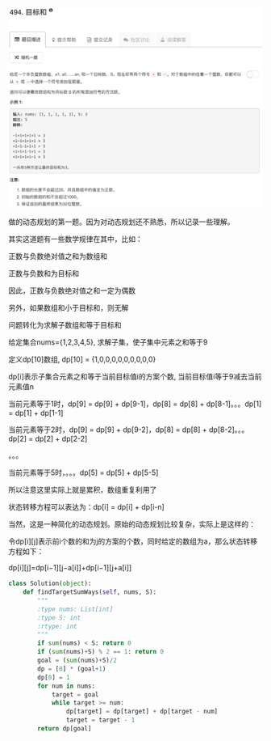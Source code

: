 ![](./problem.png)

做的动态规划的第一题。因为对动态规划还不熟悉，所以记录一些理解。

其实这道题有一些数学规律在其中，比如：

正数与负数绝对值之和为数组和

正数与负数和为目标和

因此，正数与负数绝对值之和一定为偶数

另外，如果数组和小于目标和，则无解

问题转化为求解子数组和等于目标和

给定集合nums={1,2,3,4,5}, 求解子集，使子集中元素之和等于9 

定义dp[10]数组, dp[10] = {1,0,0,0,0,0,0,0,0,0}

dp[i]表示子集合元素之和等于当前目标值i的方案个数, 当前目标值i等于9减去当前元素值n

当前元素等于1时，dp[9] = dp[9] + dp[9-1]，dp[8] = dp[8] + dp[8-1]。。。dp[1] = dp[1] + dp[1-1]

当前元素等于2时，dp[9] = dp[9] + dp[9-2]，dp[8] = dp[8] + dp[8-2]。。。dp[2] = dp[2] + dp[2-2]

。。。

当前元素等于5时，。。。dp[5] = dp[5] + dp[5-5]

所以注意这里实际上就是累积，数组重复利用了

状态转移方程可以表达为：dp[i] = dp[i] + dp[i-n]

当然，这是一种简化的动态规划。原始的动态规划比较复杂，实际上是这样的：

令dp\[i][j]表示前i个数的和为j的方案的个数，同时给定的数组为a，那么状态转移方程如下：

dp\[i][j]=dp\[i−1][j−a[i]]+dp\[i−1][j+a[i]]

```python
class Solution(object):
    def findTargetSumWays(self, nums, S):
        """
        :type nums: List[int]
        :type S: int
        :rtype: int
        """
        if sum(nums) < S: return 0
        if (sum(nums)+S) % 2 == 1: return 0
        goal = (sum(nums)+S)/2
        dp = [0] * (goal+1)
        dp[0] = 1
        for num in nums:
            target = goal
            while target >= num:
                dp[target] = dp[target] + dp[target - num]
                target = target - 1
        return dp[goal]
```



 